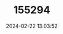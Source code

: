---
title: "155294"
category: "Anchoviella brevirostris"
draft: false
date: 2024-02-22 13:03:52
languages:
  French: ["Anchois Nez Court", "Anchois Nez Court"]
  Spanish; Castilian: ["Anchoveta Chata", "Anchoveta Chata", "Camiguana", "Camiguana"]
  Portuguese: ["MANJUBA", "PILOMBETA VERMELHA"]
  Czech: ["SARDEL KRÁTKORYPÁ"]
  English: ["Snubnose Anchovy"]
---